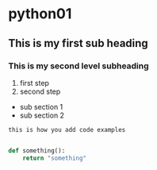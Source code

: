 # python01

## This is my first sub heading

### This is my second level subheading

1. first step
2. second step
* sub section 1
* sub section 2

```this is how you add code examples```
```python

def something():
    return "something"
```
